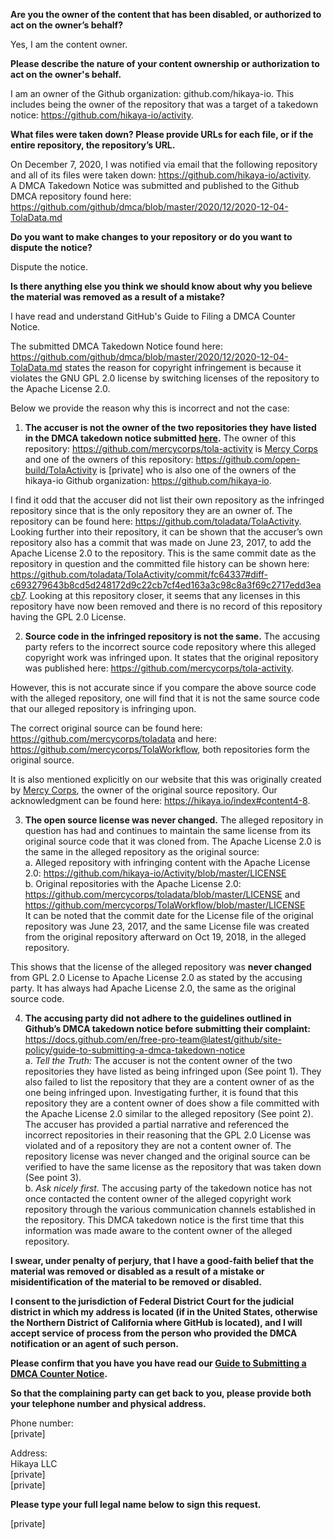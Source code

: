 **Are you the owner of the content that has been disabled, or authorized to act on the owner’s behalf?**

Yes, I am the content owner.

**Please describe the nature of your content ownership or authorization to act on the owner's behalf.**

I am an owner of the Github organization: github.com/hikaya-io. This includes being the owner of the repository that was a target of a takedown notice: https://github.com/hikaya-io/activity.

**What files were taken down? Please provide URLs for each file, or if the entire repository, the repository’s URL.**

On December 7, 2020, I was notified via email that the following repository and all of its files were taken down: https://github.com/hikaya-io/activity.  
A DMCA Takedown Notice was submitted and published to the Github DMCA repository found here: https://github.com/github/dmca/blob/master/2020/12/2020-12-04-TolaData.md

**Do you want to make changes to your repository or do you want to dispute the notice?**

Dispute the notice.

**Is there anything else you think we should know about why you believe the material was removed as a result of a mistake?**

I have read and understand GitHub's Guide to Filing a DMCA Counter Notice.

The submitted DMCA Takedown Notice found here: https://github.com/github/dmca/blob/master/2020/12/2020-12-04-TolaData.md states the reason for copyright infringement is because it violates the GNU GPL 2.0 license by switching licenses of the repository to the Apache License 2.0.

Below we provide the reason why this is incorrect and not the case:

1. **The accuser is not the owner of the two repositories they have listed in the DMCA takedown notice submitted [here](https://github.com/github/dmca/blob/master/2020/12/2020-12-04-TolaData.md).** The owner of this repository: https://github.com/mercycorps/tola-activity is [Mercy Corps](https://github.com/mercycorps) and one of the owners of this repository: https://github.com/open-build/TolaActivity is [private] who is also one of the owners of the hikaya-io Github organization: https://github.com/hikaya-io.

I find it odd that the accuser did not list their own repository as the infringed repository since that is the only repository they are an owner of. The repository can be found here: https://github.com/toladata/TolaActivity. Looking further into their repository, it can be shown that the accuser’s own repository also has a commit that was made on June 23, 2017, to add the Apache License 2.0 to the repository. This is the same commit date as the repository in question and the committed file history can be shown here: https://github.com/toladata/TolaActivity/commit/fc64337#diff-c693279643b8cd5d248172d9c22cb7cf4ed163a3c98c8a3f69c2717edd3eacb7. Looking at this repository closer, it seems that any licenses in this repository have now been removed and there is no record of this repository having the GPL 2.0 License.

2. **Source code in the infringed repository is not the same.** The accusing party refers to the incorrect source code repository where this alleged copyright work was infringed upon. It states that the original repository was published here: https://github.com/mercycorps/tola-activity.

However, this is not accurate since if you compare the above source code with the alleged repository, one will find that it is not the same source code that our alleged repository is infringing upon.

The correct original source can be found here: https://github.com/mercycorps/toladata and here: https://github.com/mercycorps/TolaWorkflow, both repositories form the original source.

It is also mentioned explicitly on our website that this was originally created by [Mercy Corps](https://github.com/mercycorps), the owner of the original source repository. Our acknowledgment can be found here: https://hikaya.io/index#content4-8.

3. **The open source license was never changed.** The alleged repository in question has had and continues to maintain the same license from its original source code that it was cloned from. The Apache License 2.0 is the same in the alleged repository as the original source:  
a. Alleged repository with infringing content with the Apache License 2.0: https://github.com/hikaya-io/Activity/blob/master/LICENSE  
b. Original repositories with the Apache License 2.0: https://github.com/mercycorps/toladata/blob/master/LICENSE and https://github.com/mercycorps/TolaWorkflow/blob/master/LICENSE  
It can be noted that the commit date for the License file of the original repository was June 23, 2017, and the same License file was created from the original repository afterward on Oct 19, 2018, in the alleged repository.

This shows that the license of the alleged repository was **never changed** from GPL 2.0 License to Apache License 2.0 as stated by the accusing party. It has always had Apache License 2.0, the same as the original source code.

4. **The accusing party did not adhere to the guidelines outlined in Github’s DMCA takedown notice before submitting their complaint:** https://docs.github.com/en/free-pro-team@latest/github/site-policy/guide-to-submitting-a-dmca-takedown-notice  
a. *Tell the Truth:* The accuser is not the content owner of the two repositories they have listed as being infringed upon (See point 1). They also failed to list the repository that they are a content owner of as the one being infringed upon. Investigating further, it is found that this repository they are a content owner of does show a file committed with the Apache License 2.0 similar to the alleged repository (See point 2). The accuser has provided a partial narrative and referenced the incorrect repositories in their reasoning that the GPL 2.0 License was violated and of a repository they are not a content owner of. The repository license was never changed and the original source can be verified to have the same license as the repository that was taken down (See point 3).  
b. *Ask nicely first.* The accusing party of the takedown notice has not once contacted the content owner of the alleged copyright work repository through the various communication channels established in the repository. This DMCA takedown notice is the first time that this information was made aware to the content owner of the alleged repository.

**I swear, under penalty of perjury, that I have a good-faith belief that the material was removed or disabled as a result of a mistake or misidentification of the material to be removed or disabled.**

**I consent to the jurisdiction of Federal District Court for the judicial district in which my address is located (if in the United States, otherwise the Northern District of California where GitHub is located), and I will accept service of process from the person who provided the DMCA notification or an agent of such person.**

**Please confirm that you have you have read our <a href="https://docs.github.com/articles/guide-to-submitting-a-dmca-counter-notice">Guide to Submitting a DMCA Counter Notice</a>.**

**So that the complaining party can get back to you, please provide both your telephone number and physical address.**

Phone number:  
[private]

Address:  
Hikaya LLC  
[private]  
[private]

**Please type your full legal name below to sign this request.**

[private]
